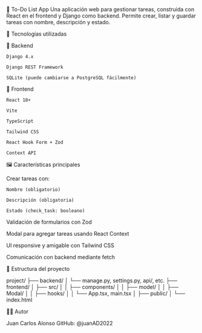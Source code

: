 📝 To-Do List App
Una aplicación web para gestionar tareas, construida con React en el frontend y Django como backend. Permite crear, listar y guardar tareas con nombre, descripción y estado.

🚀 Tecnologías utilizadas

  🔧 Backend
  
    Django 4.x
    
    Django REST Framework
    
    SQLite (puede cambiarse a PostgreSQL fácilmente)

  🎨 Frontend
  
    React 18+
    
    Vite
    
    TypeScript
    
    Tailwind CSS
    
    React Hook Form + Zod

    Context API
🖼️ Características principales

  Crear tareas con:
  
    Nombre (obligatorio)
    
    Descripción (obligatoria)
    
    Estado (check_task: booleano)
  
  Validación de formularios con Zod
  
  Modal para agregar tareas usando React Context
  
  UI responsive y amigable con Tailwind CSS
  
  Comunicación con backend mediante fetch

📁 Estructura del proyecto

  project/
  ├── backend/
  │   └── manage.py, settings.py, api/, etc.
  ├── frontend/
  │   ├── src/
  │   │   ├── components/
  │   │   ├── model/
  │   │   ├── Modal/
  │   │   ├── hooks/
  │   │   └── App.tsx, main.tsx
  │   ├── public/
  │   └── index.html

👨‍💻 Autor

  Juan Carlos Alonso
  GitHub: @juanAD2022
